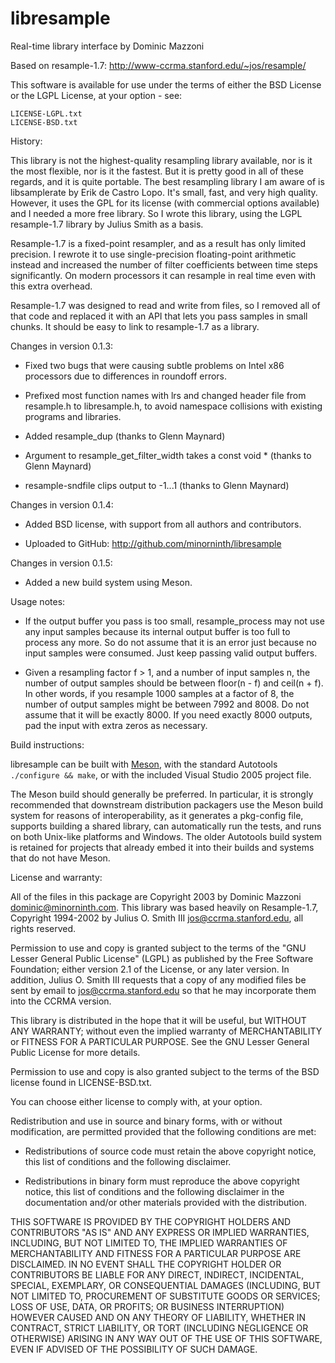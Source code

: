 libresample
===========

Real-time library interface by Dominic Mazzoni

Based on resample-1.7:
  http://www-ccrma.stanford.edu/~jos/resample/

This software is available for use under the terms of either the
BSD License or the LGPL License, at your option - see:

    LICENSE-LGPL.txt
    LICENSE-BSD.txt

History:

This library is not the highest-quality resampling library
available, nor is it the most flexible, nor is it the
fastest.  But it is pretty good in all of these regards, and
it is quite portable.  The best resampling library I am aware
of is libsamplerate by Erik de Castro Lopo.  It's small, fast,
and very high quality.  However, it uses the GPL for its
license (with commercial options available) and I needed
a more free library.  So I wrote this library, using
the LGPL resample-1.7 library by Julius Smith as a basis.

Resample-1.7 is a fixed-point resampler, and as a result
has only limited precision.  I rewrote it to use single-precision
floating-point arithmetic instead and increased the number
of filter coefficients between time steps significantly.
On modern processors it can resample in real time even
with this extra overhead.

Resample-1.7 was designed to read and write from files, so
I removed all of that code and replaced it with an API that
lets you pass samples in small chunks.  It should be easy
to link to resample-1.7 as a library.

Changes in version 0.1.3:

* Fixed two bugs that were causing subtle problems
  on Intel x86 processors due to differences in roundoff errors.

* Prefixed most function names with lrs and changed header file
  from resample.h to libresample.h, to avoid namespace
  collisions with existing programs and libraries.

* Added resample_dup (thanks to Glenn Maynard)

* Argument to resample_get_filter_width takes a const void *
  (thanks to Glenn Maynard)

* resample-sndfile clips output to -1...1 (thanks to Glenn Maynard)

Changes in version 0.1.4:

* Added BSD license, with support from all authors and contributors.

* Uploaded to GitHub: http://github.com/minorninth/libresample

Changes in version 0.1.5:

* Added a new build system using Meson.

Usage notes:

- If the output buffer you pass is too small, resample_process
  may not use any input samples because its internal output
  buffer is too full to process any more.  So do not assume
  that it is an error just because no input samples were
  consumed.  Just keep passing valid output buffers.

- Given a resampling factor f > 1, and a number of input
  samples n, the number of output samples should be between
  floor(n - f) and ceil(n + f).  In other words, if you
  resample 1000 samples at a factor of 8, the number of
  output samples might be between 7992 and 8008.  Do not
  assume that it will be exactly 8000.  If you need exactly
  8000 outputs, pad the input with extra zeros as necessary.

Build instructions:

libresample can be built with [Meson](https://mesonbuild.com/),
with the standard Autotools `./configure && make`, or with the
included Visual Studio 2005 project file.

The Meson build should generally be preferred. In particular,
it is strongly recommended that downstream distribution
packagers use the Meson build system for reasons of
interoperability, as it generates a pkg-config file, supports
building a shared library, can automatically run the tests, and
runs on both Unix-like platforms and Windows. The older Autotools
build system is retained for projects that already embed it into
their builds and systems that do not have Meson.

License and warranty:

All of the files in this package are Copyright 2003 by Dominic
Mazzoni <dominic@minorninth.com>.  This library was based heavily
on Resample-1.7, Copyright 1994-2002 by Julius O. Smith III
<jos@ccrma.stanford.edu>, all rights reserved.

Permission to use and copy is granted subject to the terms of the
"GNU Lesser General Public License" (LGPL) as published by the
Free Software Foundation; either version 2.1 of the License,
or any later version.  In addition, Julius O. Smith III requests
that a copy of any modified files be sent by email to
jos@ccrma.stanford.edu so that he may incorporate them into the
CCRMA version.

   This library is distributed in the hope that it will be useful,
   but WITHOUT ANY WARRANTY; without even the implied warranty of
   MERCHANTABILITY or FITNESS FOR A PARTICULAR PURPOSE.  See the GNU
   Lesser General Public License for more details.

Permission to use and copy is also granted subject to the terms of the
BSD license found in LICENSE-BSD.txt.

You can choose either license to comply with, at your option.

Redistribution and use in source and binary forms, with or without modification,
are permitted provided that the following conditions are met:

* Redistributions of source code must retain the above copyright notice, this
  list of conditions and the following disclaimer.

* Redistributions in binary form must reproduce the above copyright notice, this
  list of conditions and the following disclaimer in the documentation and/or
  other materials provided with the distribution.

THIS SOFTWARE IS PROVIDED BY THE COPYRIGHT HOLDERS AND CONTRIBUTORS "AS IS" AND
ANY EXPRESS OR IMPLIED WARRANTIES, INCLUDING, BUT NOT LIMITED TO, THE IMPLIED
WARRANTIES OF MERCHANTABILITY AND FITNESS FOR A PARTICULAR PURPOSE ARE
DISCLAIMED. IN NO EVENT SHALL THE COPYRIGHT HOLDER OR CONTRIBUTORS BE LIABLE FOR
ANY DIRECT, INDIRECT, INCIDENTAL, SPECIAL, EXEMPLARY, OR CONSEQUENTIAL DAMAGES
(INCLUDING, BUT NOT LIMITED TO, PROCUREMENT OF SUBSTITUTE GOODS OR SERVICES;
LOSS OF USE, DATA, OR PROFITS; OR BUSINESS INTERRUPTION) HOWEVER CAUSED AND ON
ANY THEORY OF LIABILITY, WHETHER IN CONTRACT, STRICT LIABILITY, OR TORT
(INCLUDING NEGLIGENCE OR OTHERWISE) ARISING IN ANY WAY OUT OF THE USE OF THIS
SOFTWARE, EVEN IF ADVISED OF THE POSSIBILITY OF SUCH DAMAGE.
